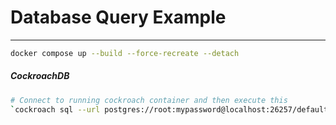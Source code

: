 # Database Query Example

---

```sh
docker compose up --build --force-recreate --detach
```


##### CockroachDB
```sh
# Connect to running cockroach container and then execute this
`cockroach sql --url postgres://root:mypassword@localhost:26257/defaultdb?sslmode=disable`
```

